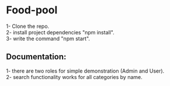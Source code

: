 # Food-pool

1- Clone the repo.\
2- install project dependencies "npm install".\
3- write the command "npm start".


## Documentation:

1- there are two roles for simple demonstration (Admin and User).\
2- search functionality works for all categories by name.